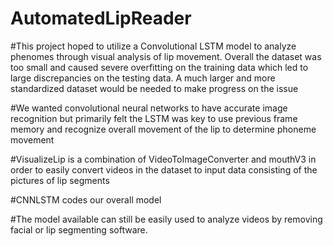 # AutomatedLipReader

#This project hoped to utilize a Convolutional LSTM model to analyze phenomes through visual analysis of lip movement. Overall the dataset was too small and caused severe overfitting on the training data which led to large discrepancies on the testing data. A much larger and more standardized dataset would be needed to make progress on the issue

#We wanted convolutional neural networks to have accurate image recognition but primarily felt the LSTM was key to use previous frame memory and recognize overall movement of the lip to determine phoneme movement

#VisualizeLip is a combination of VideoToImageConverter and mouthV3 in order to easily convert videos in the dataset to input data consisting of the pictures of lip segments

#CNNLSTM codes our overall model

#The model available can still be easily used to analyze videos by removing facial or lip segmenting software.
